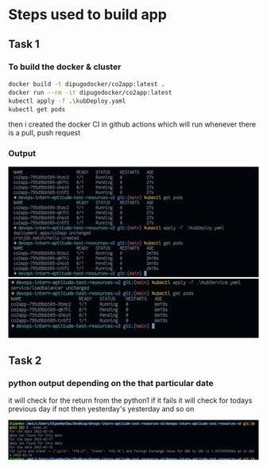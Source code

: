 # Steps used to build app

## Task 1
### To build the docker & cluster 

```bash
docker build -t dipugodocker/co2app:latest .
docker run --rm -it dipugodocker/co2app:latest
kubectl apply -f .\kubDeploy.yaml
kubectl get pods
```
then i created the docker CI in github actions
which will run whenever there is a pull, push request


### Output
![](./outTask_1.png)
![](./outTask_1i.png)

## Task 2
### python output depending on the that particular date

it will check for the return from the python1
if it fails it will check for todays previous day
if not then yesterday's yesterday and so on

![](./outTask_2.png)